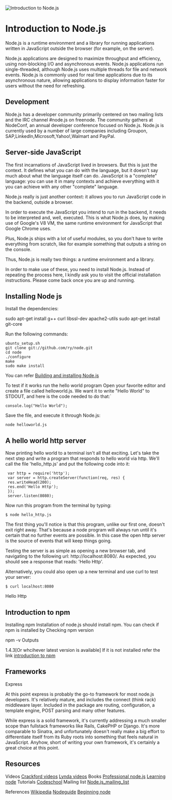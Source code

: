 

![Introduction to Node.js][1]

Introduction to Node.js
======

Node.js is a runtime environment and a library for running applications written in JavaScript outside the browser (for example, on the server).

Node.js applications are designed to maximize throughput and efficiency, using non-blocking I/O and asynchronous events. Node.js applications run single-threaded, although Node.js uses multiple threads for file and network events. Node.js is commonly used for real time applications due to its asynchronous nature, allowing applications to display information faster for users without the need for refreshing.

## Development ##
Node.js has a developer community primarily centered on two mailing lists and the IRC channel #node.js on freenode. The community gathers at NodeConf, an annual developer conference focused on Node.js.
Node.js is currently used by a number of large companies including Groupon, SAP,LinkedIn,Microsoft,Yahoo!,Walmart and PayPal.


Server-side JavaScript
----------------------

The first incarnations of JavaScript lived in browsers. But this is just the context. It defines what you can do with the language, but it doesn't say much about what the language itself can do. JavaScript is a "complete" language: you can use it in many contexts and achieve everything with it you can achieve with any other "complete" language.

Node.js really is just another context: it allows you to run JavaScript code in the backend, outside a browser.

In order to execute the JavaScript you intend to run in the backend, it needs to be interpreted and, well, executed. This is what Node.js does, by making use of Google's V8 VM, the same runtime environment for JavaScript that Google Chrome uses.

Plus, Node.js ships with a lot of useful modules, so you don't have to write everything from scratch, like for example something that outputs a string on the console.

Thus, Node.js is really two things: a runtime environment and a library.

In order to make use of these, you need to install Node.js. Instead of repeating the process here, I kindly ask you to visit the official installation instructions. Please come back once you are up and running.


Installing Node js
--------------------------------
Install the dependencies:

sudo apt-get install g++ curl libssl-dev apache2-utils
sudo apt-get install git-core

Run the following commands:

    ubuntu_setup.sh
    git clone git://github.com/ry/node.git
    cd node
    ./configure
    make
    sudo make install

You can refer [Building and installing Node.js][2]


To test if it works run the hello world program
Open your favorite editor and create a file called helloworld.js. We want it to write "Hello World" to STDOUT, and here is the code needed to do that:`

    console.log("Hello World");

Save the file, and execute it through Node.js:

    node helloworld.js



A hello world http server
-------------------------

Now printing hello world to a terminal isn't all that exciting. Let's take the next step and write a program that responds to hello world via http. We'll call the file 'hello_http.js' and put the following code into it:

     var http = require('http');
     var server = http.createServer(function(req, res) {
     res.writeHead(200);
     res.end('Hello Http');
     });
     server.listen(8080);

Now run this program from the terminal by typing:

    $ node hello_http.js
The first thing you'll notice is that this program, unlike our first one, doesn't exit right away. That's because a node program will always run until it's certain that no further events are possible. In this case the open http server is the source of events that will keep things going.

Testing the server is as simple as opening a new browser tab, and navigating to the following url: http://localhost:8080/. As expected, you should see a response that reads: 'Hello Http'.

Alternatively, you could also open up a new terminal and use curl to test your server:

    $ curl localhost:8080
Hello Http

Introduction to npm
-------------------

Installing npm
Installation of node.js should install npm.
You can check if npm is installed by
Checking npm version

npm -v
Outputs

1.4.3[Or whcihever latest version is available]
If it is not installed refer the link [introduction to npm][3]


Frameworks
----------

Express

At this point express is probably the go-to framework for most node.js developers. It's relatively mature, and includes the connect (think rack) middleware layer. Included in the package are routing, configuration, a template engine, POST parsing and many other features.

While express is a solid framework, it's currently addressing a much smaller scope than fullstack frameworks like Rails, CakePHP or Django. It's more comparable to Sinatra, and unfortunately doesn't really make a big effort to differentiate itself from its Ruby roots into something that feels natural in JavaScript. Anyhow, short of writing your own framework, it's certainly a great choice at this point.

Resources
---------
Videos
[Crackford videos][4]
[Lynda videos][5]
Books
[Professional node.js][6]
[Learning node][7]
Tutorials
[Codeschool][8]
Mailing list
[Node.js_mailing_list][9]



  References
 [Wikipedia][10]
 [Nodeguide][11]
 [Beginning node][12]


  [1]: http://www.kitware.com/blog/files/6_1529600465.png
  [2]: https://github.com/joyent/node/wiki/installation
  [3]: http://howtonode.org/introduction-to-npm
  [4]: http://yuiblog.com/crockford/
  [5]: http://www.lynda.com/Nodejs-tutorials/Nodejs-First-Look/101554-2.html
  [6]: it-ebooks.info/book/984/
  [7]: http://it-ebooks.info/book/830/
  [8]: http://node.codeschool.com/levels/1
  [9]: https://groups.google.com/forum/#!forum/nodejs
  [10]: http://en.wikipedia.org/wiki/Node.js
  [11]: http://nodeguide.com/beginner.html
  [12]: http://www.nodebeginner.org/

